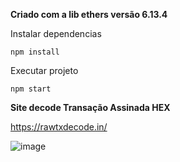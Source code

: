 **Criado com a lib ethers versão 6.13.4**

Instalar dependencias 
```
npm install

```
Executar projeto

```
npm start

```
**Site decode Transação Assinada HEX**

https://rawtxdecode.in/

![image](https://github.com/user-attachments/assets/3db24ce6-f6a9-4f8e-bb75-dd59d42b7d61)
